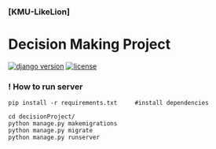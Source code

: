 ### [KMU-LikeLion]

# Decision Making Project

[![django version](https://img.shields.io/badge/django-3.0.6-blue)](https://www.djangoproject.com/) [![license](https://img.shields.io/badge/license-MIT-red)](https://github.com/wldusdhso/likelion_ideaton2/blob/master/LICENSE)


### ! How to run server

```shell
pip install -r requirements.txt		#install dependencies

cd decisionProject/
python manage.py makemigrations
python manage.py migrate
python manage.py runserver
```

